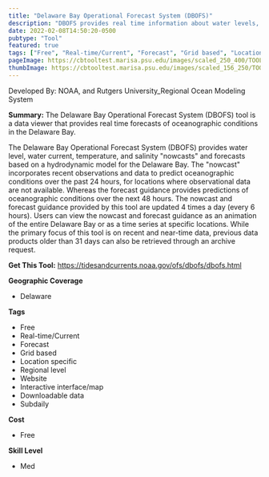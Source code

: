 ```yaml
---
title: "Delaware Bay Operational Forecast System (DBOFS)"
description: "DBOFS provides real time information about water levels, wind, water temperature, salinity, and currents."
date: 2022-02-08T14:50:20-0500
pubtype: "Tool"
featured: true
tags: ["Free", "Real-time/Current", "Forecast", "Grid based", "Location specific", "Regional level", "Website", "Interactive interface/map", "Downloadable data", "Subdaily"]
pageImage: https://cbtooltest.marisa.psu.edu/images/scaled_250_400/TOOLID_3.2_ScreenCapture-1.png
thumbImage: https://cbtooltest.marisa.psu.edu/images/scaled_156_250/TOOLID_3.2_ScreenCapture-1.png
---
```

Developed By: NOAA, and Rutgers University_Regional Ocean Modeling System

**Summary:** The Delaware Bay Operational Forecast System (DBOFS) tool is a data viewer that provides real time forecasts of oceanographic conditions in the Delaware Bay. 

The Delaware Bay Operational Forecast System (DBOFS) provides water level, water current, temperature, and salinity "nowcasts" and forecasts based on a hydrodynamic model for the Delaware Bay. The "nowcast" incorporates recent observations and data to predict oceanographic conditions over the past 24 hours, for locations where observational data are not available. Whereas the forecast guidance provides predictions of oceanographic conditions over the next 48 hours. The nowcast and forecast guidance provided by this tool are updated 4 times a day (every 6 hours). Users can view the nowcast and forecast guidance as an animation of the entire Delaware Bay or as a time series at specific locations. While the primary focus of this tool is on recent and near-time data, previous data products older than 31 days can also be retrieved through an archive request.

__**Get This Tool:**__ https://tidesandcurrents.noaa.gov/ofs/dbofs/dbofs.html

__**Geographic Coverage**__
- Delaware

__**Tags**__
-  Free
-  Real-time/Current
-  Forecast
-  Grid based
-  Location specific
-  Regional level
-  Website
-  Interactive interface/map
-  Downloadable data
-  Subdaily

__**Cost**__
- Free

__**Skill Level**__
- Med
